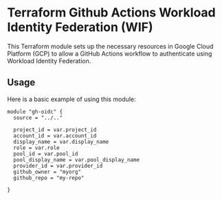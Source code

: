 # Terraform Github Actions Workload Identity Federation (WIF) 

This Terraform module sets up the necessary resources in Google Cloud Platform (GCP) to allow a GitHub Actions workflow to authenticate using Workload Identity Federation. 

## Usage 

Here is a basic example of using this module:

```hcl
module "gh-oidc" {
  source = "../.."

  project_id = var.project_id
  account_id = var.account_id
  display_name = var.display_name
  role = var.role
  pool_id = var.pool_id
  pool_display_name = var.pool_display_name
  provider_id = var.provider_id
  github_owner = "myorg"
  github_repo = "my-repo"

}
